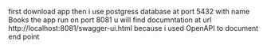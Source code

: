 first download app 
then i use postgress database at port 5432 with name Books
the app run on port 8081
u will find documntation at url http://localhost:8081/swagger-ui.html because i used OpenAPI to document end point
